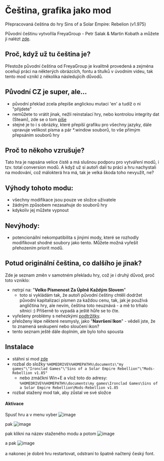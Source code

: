 # Čeština, grafika jako mod
Přepracovaná čeština do hry Sins of a Solar Empire: Rebelion (v1.975)

Původní češtinu vytvořila FreyaGroup - Petr Salak & Martin Kobath a můžete ji nalézt [zde](https://prekladyher.eu/preklady/sins-of-a-solar-empire-rebellion-v1-97.258/).

## Proč, když už tu čeština je?
Přestože původní čeština od FreyaGroup je kvalitně provedená a zejména oceňuji práci na některých obrázcích, fontu a titulků v úvodním videu, tak tento mod vznikl z několika následujícíh důvodů. 

## Původní CZ je super, ale...
- původní překlad zcela přepíše anglickou mutaci 'en' a tudíž o ni "přijdete"
- nemůžete to vrátit jinak, nežli reinstalací hry, nebo kontrolou integrity dat (Steam), zde se o tom [píše](https://prekladyher.eu/preklady/sins-of-a-solar-empire-rebellion-v1-97.258/field?field=faq)
- stejné je to i s obrázky, které přepíší grafiku pro všechny jazyky, dále upravuje velikost písma a pár *.window souborů, to vše přímým přepsáním souborů hry

## Proč to někoho vzrušuje?
Tato hra je napsána velice čistě a má slušnou podporu pro vytváření modů, i tzv. total conversion modů. A když už si autoři dali tu práci a hru nachystali na modování, což málokterá hra má, tak je velká škoda toho nevyužít, ne?

## Výhody tohoto modu:
- všechny modifikace jsou pouze ve složce uživatele
- žádným způsobem nezasahuje do souborů hry
- kdykoliv jej můžete vypnout

## Nevýhody:
- potencionáílní nekompatibilita s jinými mody, které se rozhodly modifikovat shodné soubory jako tento. Můžete možná vyřešit přehozením priorit modů.


## Potud originální čeština, co dalšího je jinak?
Zde je seznam změn v samotném překladu hry, což je i druhý důvod, proč toto vzniklo:
- netrpí na: "**Velko Písmenost Za Úplně Každým Slovem**"
  - toto si vykládám tak, že autoři původní češtiny chtěli dodržet původní kapitalizaci písmen za každou cenu, tak, jak je používá angličtina hry, ale nevím, čeština toto neuznává - a mě to trhalo sítnici :) Příšerně to vypadá a ještě hůře se to čte.
- vyřešeny problémy s nehezkými [podtržítky](https://prekladyher.eu/preklady/sins-of-a-solar-empire-rebellion-v1-97.258/field?field=faq).
- přeloženy lépe některé nesmysly, jako "**Navršení Ikon**" - vědeli jste, že to znamená seskupení nebo sloučení ikon?
- tento seznam ještě dále doplním, ale bylo toho spousta
## Instalace
- stáhni si mod [zde](https://github.com/Ejsstiil/SoaSER-CZ-texty-a-grafika/releases)
- rozbal do složky `%HOMEDRIVE%%HOMEPATH%\documents\"my games"\"Ironclad Games"\"Sins of a Solar Empire Rebellion"\"Mods-Rebellion v1.85"`
	- nebo zmáčkni Win+E a vlož toto do adresy: `%HOMEDRIVE%%HOMEPATH%\documents\my games\Ironclad Games\Sins of a Solar Empire Rebellion\Mods-Rebellion v1.85`
- rozbal stažený mod tak, aby zůstal ve své složce

#### Aktivace
Spusť hru a v menu vyber ![image](https://user-images.githubusercontent.com/36369441/221620460-b9e93ac6-5a77-40e8-9a66-39267cabf7c1.png)

pak ![image](https://user-images.githubusercontent.com/36369441/221620728-e3d618f3-a59c-44ee-9e76-3f914d6f799c.png)

pak klikni na název staženého modu a potom ![image](https://user-images.githubusercontent.com/36369441/221620861-f8e12dcb-1848-4ce1-9a22-85861001545c.png)

a pak ![image](https://user-images.githubusercontent.com/36369441/221620956-c9c9c6d7-1f3f-4b66-a3b5-57554faf8070.png)
<br/>
<br/>
a nakonec je dobré hru restartovat, odstraní to špatně načtený český font.
 







